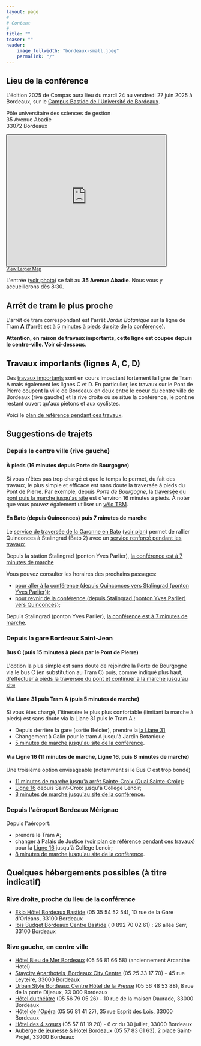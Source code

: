 ```yaml
---
layout: page
#
# Content
#
title: ""
teaser: ""
header:
    image_fullwidth: "bordeaux-small.jpeg"
    permalink: "/"
---
```


## **Lieu de la conférence**

L'édition 2025 de Compas aura lieu du mardi 24 au vendredi 27 juin
2025 à Bordeaux, sur le [Campus Bastide de l'Université de
Bordeaux](https://www.u-bordeaux.fr/campus/decouvrir-les-campus/campus-bastide).

Pôle universitaire des sciences de gestion<br>
35 Avenue Abadie<br>
33072 Bordeaux <br>

<iframe width="425" height="350" src="https://www.openstreetmap.org/export/embed.html?bbox=-0.5591788887977601%2C44.84413423785574%2C-0.5568359792232515%2C44.845235346740786&amp;layer=hot&amp;marker=44.844684794929094%2C-0.5580074340105057" style="border: 1px solid black"></iframe><br/><small><a href="https://www.openstreetmap.org/?mlat=44.8446848&amp;mlon=-0.5580074#map=20/44.8446848/-0.5580074&amp;layers=H">View Larger Map</a></small>

L'entrée ([voir photo](https://maps.app.goo.gl/2g4kc4Bubz1oJgDs8)) se fait au **35 Avenue Abadie**. Nous vous y accueillerons dès 8:30.

<!-- Voir détails: [OpenStreetMap](  https://www.openstreetmap.org/?mlat=44.844978&amp;mlon=-0.557524#map=19/44.844978/-0.557524) / [Google Maps](https://maps.app.goo.gl/2g4kc4Bubz1oJgDs8) -->
<!-- {: style="text-align: center;"} -->

## Arrêt de tram le plus proche

L'arrêt de tram correspondant est l'arrêt *Jardin Botanique* sur la
ligne de Tram **A** (l'arrêt est à [5 minutes à pieds du site de la
conférence](https://graphhopper.com/maps/?point=44.843017%2C-0.555711_Jardin+Botanique%2C+Avenue+Thiers%2C+33100+Bordeaux%2C+Nouvelle-Aquitaine%2C+France&point=44.844685%2C-0.558008_Avenue+Abadie+35%2C+33100+Bordeaux%2C+Nouvelle-Aquitaine%2C+France&profile=foot&layer=OpenStreetMap)).

**Attention, en raison de travaux
importants, cette ligne est coupée depuis le centre-ville. Voir ci-dessous**.

## Travaux importants (lignes A, C, D)

Des [travaux
importants](https://www.bordeaux.fr/le-mag/travaux-du-pont-de-pierre-les-ligne-a-c-et-d-du-tramway-impactees)
sont en cours impactant fortement la ligne de Tram A mais également
les lignes C et D. En particulier, les travaux sur le Pont de Pierre
coupent la ville de Bordeaux en deux entre le coeur du centre ville de
Bordeaux (rive gauche) et la rive droite où se situe la conférence,
le pont ne restant ouvert qu'aux piétons et aux cyclistes.

Voici le [plan de référence pendant ces
travaux](https://tbm2025.infotbm.com/wp-content/uploads/2025/03/TRAJETS-MALINS-scaled.jpg).

## Suggestions de trajets

<!-- #### Maintenance de la ligne A -->

<!-- **Attention** : une **maintenance** de la ligne **A** est prévue pendant -->
<!-- la durée de la conférence au niveau du [Pont de -->
<!-- Pierre](https://www.infotbm.com/sites/default/files/medias/images/GD_PLAN_TRAM_2023_HD_0.jpg) -->
<!-- reliant le coeur du centre ville de Bordeaux (rive gauche) à la rive -->
<!-- droite où se situe la conférence. Cela correspond à la partie entre -->
<!-- les arrêts consécutifs *Porte de Bourgogne* (rive gauche) et -->
<!-- *Stalingrad* (rive droite). -->

<!-- Un *bus relais* est prévu. -->

### Depuis le centre ville (rive gauche)

#### À pieds (16 minutes depuis Porte de Bourgogne)

Si vous n'êtes pas trop chargé et que le temps le permet, du fait des
travaux, le plus simple et efficace est sans doute la traversée à
pieds du Pont de Pierre. Par exemple, depuis *Porte de Bourgogne*, la
[traversée du pont puis la marche jusqu'au
site](https://graphhopper.com/maps/?point=44.836333%2C-0.566256_Porte+de+Bourgogne%2C+Place+Bir-Hakeim%2C+33000+Bordeaux%2C+Nouvelle-Aquitaine%2C+France&point=44.844685%2C-0.558008_Avenue+Abadie+35%2C+33100+Bordeaux%2C+Nouvelle-Aquitaine%2C+France&profile=foot&layer=OpenStreetMap)
est d'environ 16 minutes à pieds. À noter que vous pouvez également
utiliser un [vélo TBM](https://www.infotbm.com/fr/le-velo).

#### En Bato (depuis Quinconces) puis 7 minutes de marche

Le [service de traversée de la Garonne en
Bato](https://www.infotbm.com/fr/le_bato_par_tbm.html) ([voir plan](https://www.infotbm.com/sites/default/files/medias/images/plan-lebato-nov2024-01.png)) permet de
rallier Quinconces à Stalingrad (Bato 2) avec un [service renforcé
pendant les
travaux](https://www.infotbm.com/fr/perturbations/ligne/line:BMA:952/94e0af7e-3a26-11f0-8792-0a58a9feac02).

Depuis la station Stalingrad (ponton Yves Parlier), [la conférence est à 7 minutes de marche](https://graphhopper.com/maps/?point=44.841837%2C-0.563262_Ponton+Yves+Parlier%2C+33100+Bordeaux%2C+Nouvelle-Aquitaine%2C+France&point=44.844685%2C-0.558008_Avenue+Abadie+35%2C+33100+Bordeaux%2C+Nouvelle-Aquitaine%2C+France&profile=foot&layer=OpenStreetMap)

Vous pouvez consulter les horaires des prochains passages:
- [pour aller à la conférence (depuis Quinconces vers Stalingrad (ponton Yves Parlier))](https://www.infotbm.com/fr/horaires/detail/line:BMA:952/route:BMA:952_R/stop_point:BMA:SP:6902);
- [pour revnir de la conférence (depuis Stalingrad (ponton Yves Parlier) vers Quinconces)](https://www.infotbm.com/fr/horaires/detail/line:BMA:952/route:BMA:952/stop_point:BMA:SP:6903);

Depuis Stalingrad (ponton Yves Parlier), [la conférence est à 7 minutes de marche](https://graphhopper.com/maps/?point=44.841837%2C-0.563262_Ponton+Yves+Parlier%2C+33100+Bordeaux%2C+Nouvelle-Aquitaine%2C+France&point=44.844685%2C-0.558008_Avenue+Abadie+35%2C+33100+Bordeaux%2C+Nouvelle-Aquitaine%2C+France&profile=foot&layer=OpenStreetMap).

### Depuis la gare Bordeaux Saint-Jean

#### Bus C (puis 15 minutes à pieds par le Pont de Pierre)

L'option la plus simple est sans doute de rejoindre la Porte de
Bourgogne via le bus C (en substitution au Tram C) puis, comme indiqué
plus haut, [d'effectuer à pieds la traversée du pont et continuer à la
marche jusqu'au
site](https://graphhopper.com/maps/?point=44.836333%2C-0.566256_Porte+de+Bourgogne%2C+Place+Bir-Hakeim%2C+33000+Bordeaux%2C+Nouvelle-Aquitaine%2C+France&point=44.844685%2C-0.558008_Avenue+Abadie+35%2C+33100+Bordeaux%2C+Nouvelle-Aquitaine%2C+France&profile=foot&layer=OpenStreetMap)

#### Via Liane 31 puis Tram A (puis 5 minutes de marche)

Si vous êtes chargé, l'itinéraire le plus plus confortable (limitant
la marche à pieds) est sans doute via la Liane 31 puis le Tram A :
- Depuis derrière la gare (sortie Belcier), prendre la [la Liane
31](https://www.infotbm.com/fr/lignes/31)
- Changement à Galin pour le tram A jusqu'à Jardin Botanique
- [5 minutes de marche jusqu'au site de la
conférence](https://graphhopper.com/maps/?point=44.843017%2C-0.555711_Jardin+Botanique%2C+Avenue+Thiers%2C+33100+Bordeaux%2C+Nouvelle-Aquitaine%2C+France&point=44.844685%2C-0.558008_Avenue+Abadie+35%2C+33100+Bordeaux%2C+Nouvelle-Aquitaine%2C+France&profile=foot&layer=OpenStreetMap).

#### Via Ligne 16 (11 minutes de marche, Ligne 16, puis 8 minutes de marche)

Une troisième option envisageable (notamment si le Bus C est trop bondé)
- [11 minutes de marche jusqu'à arrêt Sainte-Croix (Quai Sainte-Croix)](https://graphhopper.com/maps/?point=44.825817%2C-0.556073_Gare+de+Bordeaux+Saint-Jean%2C+Rue+Charles+Domercq%2C+33800+Bordeaux%2C+Nouvelle-Aquitaine%2C+France&point=44.832154%2C-0.559822&profile=foot&layer=OpenStreetMap);
- [Ligne 16](https://www.infotbm.com/fr/lignes/line:BMA:16) depuis Saint-Croix jusqu'à Collège Lenoir;
- [8 minutes de marche jusqu'au site de la conférence](https://graphhopper.com/maps/?point=44.840527%2C-0.553704&point=44.844685%2C-0.558008_Avenue+Abadie+35%2C+33100+Bordeaux%2C+Nouvelle-Aquitaine%2C+France&profile=foot&layer=OpenStreetMap).

<!-- ### Depuis la gare Bordeaux Saint-Jean -->

<!-- 1. Prendre le Tram C (direction *Gare de Blanquefort* ou *Parc de expositions*) ou D (direction *Eysines*) jusqu'à *Porte de Bourgogne* (4 arrêts) -->
<!-- 2. Puis le Tram A (diretion *Bassens* ou *Floirac*) jusqu'à *Jardin Botanique* (2 arrêts) -->

### Depuis l'aéroport Bordeaux Mérignac

Depuis l'aéroport:
- prendre le Tram A;
- changer à Palais de Justice ([voir plan de référence pendant ces
  travaux](https://tbm2025.infotbm.com/wp-content/uploads/2025/03/TRAJETS-MALINS-scaled.jpg))
  pour la [Ligne 16](https://www.infotbm.com/fr/lignes/line:BMA:16)
  jusqu'à Collège Lenoir;
- [8 minutes de marche jusqu'au site de la conférence](https://graphhopper.com/maps/?point=44.840527%2C-0.553704&point=44.844685%2C-0.558008_Avenue+Abadie+35%2C+33100+Bordeaux%2C+Nouvelle-Aquitaine%2C+France&profile=foot&layer=OpenStreetMap).

## Quelques hébergements possibles (à titre indicatif)

### Rive droite, proche du lieu de la conférence
- [Eklo Hôtel Bordeaux Bastide](https://www.eklohotels.com/bordeaux) (05 35 54 52 54), 10 rue de la Gare d'Orléans, 33100 Bordeaux
- [Ibis Budget Bordeaux Centre Bastide](https://all.accor.com/hotel/6312/index.fr.shtml) ( 0 892 70 02 61) : 26 allée Serr, 33100 Bordeaux

### Rive gauche, en centre ville
- [Hôtel Bleu de Mer Bordeaux](https://acanthe-hotel-bordeaux.com/) (05 56 81 66 58) (anciennement Arcanthe Hotel)
- [Staycity Aparthotels, Bordeaux City Centre](https://www.staycity.com/fr/bordeaux/centre-ville?gad_source=1&gclid=CjwKCAiA2cu9BhBhEiwAft6IxMfi3Fv69sLnG7KJj_MX_ppzLm7CJvdDb4Kxu_ZZs4bzjjfbPNuNeRoCX_YQAvD_BwE) (05 25 33 17 70) - 45 rue Leyteire, 33000 Bordeaux
- [Urban Style Bordeaux Centre Hôtel de la Presse](https://hoteldelapresse.com/) (05 56 48 53 88), 8 rue de la porte Dijeaux, 33 000 Bordeaux
- [Hôtel du théâtre](http://www.hotel-du-theatre.com/) (05 56 79 05 26) - 10 rue de la maison Daurade, 33000 Bordeaux
- [Hôtel de l'Opéra](https://opera.hotel-bordeaux-centre.com/) (05 56 81 41 27), 35 rue Esprit des Lois, 33000 Bordeaux
- [Hôtel des 4 sœurs](http://hotel-bordeaux-centre.com/) (05 57 81 19 20) - 6 cr du 30 juillet, 33000 Bordeaux
- [Auberge de jeunesse & Hotel Bordeaux](https://centralhostel.fr/nos-destinations/bordeaux/dortoir-bordeaux/) (05 57 83 61 63), 2 place Saint-Projet, 33000 Bordeaux

<!-- ### **Venir à Nantes** -->

<!-- Le plus simple est de venir en train. La gare SNCF de Nantes est située à 2 arrêts de tramway du lieu de la conférence. Prendre le [tramway](https://naolib.fr) direction François Mitterand ou Jamet. -->

<!-- L'aéroport de Nantes est situé au sud-ouest de la ville. [Une navette permet de rejoindre le centre-ville. Le bus est également possible.](https://www.nantes.aeroport.fr/fr/acces-et-transports/navette-aeroport) -->

<!-- ### **Se loger** -->

<!-- Le lieu de la conférence est situé en bas et au centre de la carte ci-dessous **Nantes Université UFR Médecine** dans l'ovale rouge. -->

<!-- ![Image](/venue/hotels.jpg) -->

<!-- Une [liste des hôtels du centre de Nantes est disponible](https://www.levoyageanantes.fr/sorganiser/ou-dormir/hotels-du-centre-ville/) sur le site du Voyage à Nantes. -->

<!-- Les hôtels sont en moyenne à 10-15 minutes de marche (5 minutes en bus). -->
<!-- Ils sont classés par nombre d'étoiles et les tarifs sont en conséquence. -->

